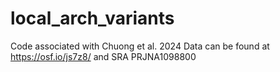 # local_arch_variants
Code associated with Chuong et al. 2024
Data can be found at https://osf.io/js7z8/ and SRA PRJNA1098800
